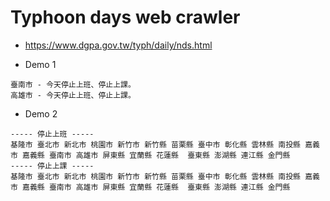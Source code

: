# Typhoon days web crawler

- https://www.dgpa.gov.tw/typh/daily/nds.html

- Demo 1
```
臺南市 - 今天停止上班、停止上課。
高雄市 - 今天停止上班、停止上課。
```

- Demo 2
```
----- 停止上班 -----
基隆市 臺北市 新北市 桃園市 新竹市 新竹縣 苗栗縣 臺中市 彰化縣 雲林縣 南投縣 嘉義市 嘉義縣 臺南市 高雄市 屏東縣 宜蘭縣 花蓮縣  臺東縣 澎湖縣 連江縣 金門縣
----- 停止上課 -----
基隆市 臺北市 新北市 桃園市 新竹市 新竹縣 苗栗縣 臺中市 彰化縣 雲林縣 南投縣 嘉義市 嘉義縣 臺南市 高雄市 屏東縣 宜蘭縣 花蓮縣  臺東縣 澎湖縣 連江縣 金門縣
```
